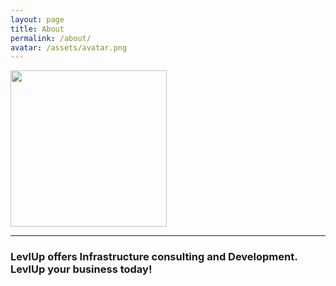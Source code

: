 ```yaml
---
layout: page
title: About
permalink: /about/
avatar: /assets/avatar.png
---
```


<div class="about">


  <img src="{{ page.avatar }}" height="250px"/>
<hr>
<h3>LevlUp offers Infrastructure consulting and Development. LevlUp your business today!</h3>

</div>


